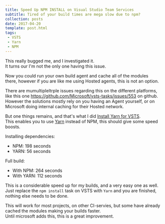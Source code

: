 ```yaml
---
title: Speed Up NPM INSTALL on Visual Studio Team Services
subtitle: Tired of your build times are mega slow due to npm?
collection: posts
date: 2017-04-20
template: post.html
tags:
 - VSTS
 - Yarn
 - NPM
---
```


This really bugged me, and I investigated it.   
It turns our I'm not the only one having this issue.

Now you could run your own build agent and cache all of the modules there, however if you are like me using Hosted agents, this is not an option.   

There are mumultipleltrple issues regarding this on the different platforms, like this one https://github.com/Microsoft/vsts-tasks/issues/553 on github.   
However the solutions mostly rely on you having an Agent yourself, or on Microsoft doing internal caching for their Hosted network.   

But one things remains, and that's what I did [Install Yarn for VSTS](https://marketplace.visualstudio.com/items?itemName=geeklearningio.gl-vsts-tasks-yarn).   
This enables you to use [Yarn](https://yarnpkg.com/) instead of NPM, this should give some speed boosts.

Installing dependencies:

- NPM: 198 seconds 
- YARN: 56 seconds

Full build:

- With NPM: 264 seconds 
- With YARN: 112 seconds

This is a considerable speed up for my builds, and a very easy one as well.   
Just replace the `npm install` task on VSTS with `Yarn` and you are finished, nothing else needs to be done.

This will work for most projects, on other CI-servies, but some have already cached the modules making your builds faster.   
Until microsoft adds this, this is a great improvement.
